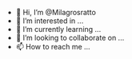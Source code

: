 - 👋 Hi, I’m @Milagrosratto
- 👀 I’m interested in ...
- 🌱 I’m currently learning ...
- 💞️ I’m looking to collaborate on ...
- 📫 How to reach me ...

<!---
Milagrosratto/Milagrosratto is a ✨ special ✨ repository because its `README.md` (this file) appears on your GitHub profile.
You can click the Preview link to take a look at your changes.
--->
